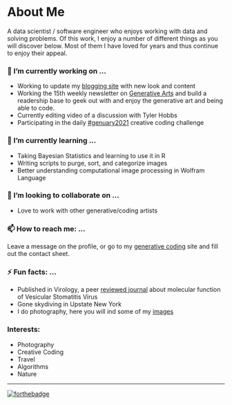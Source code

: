 
# About Me 
A data scientist / software engineer who enjoys working with data and solving problems. Of this work, I enjoy a number of different things as you will discover below. Most of them I have loved for years and thus continue to enjoy their appeal. 

 
### 🔭 I’m currently working on ...
* Working to update my [blogging site](https://www.cbayes.com) with new look and content
* Working the 15th weekly newsletter on [Generative Arts](https://generative.substack.com/p/generative-gifts-plotters-and-symmetries) and build a readership base to geek out with and enjoy the generative art and being able to code. 
* Currently editing  video of a discussion with Tyler Hobbs 
* Participating in the daily [#genuary2021](https://genuary2021.github.io/) creative coding challenge 

### 🌱 I’m currently learning ...
* Taking Bayesian Statistics and learning to use it in R  
* Writing scripts to purge, sort, and categorize images 
* Better understanding computational image processing in Wolfram Language

### 👯 I’m looking to collaborate on ...
* Love to work with other generative/coding artists 

### 📫 How to reach me: ...
Leave a message on the profile, or go to my [generative coding](https://www.generativecollective.com) site and fill out the contact sheet. 

### ⚡ Fun facts: ...
* Published in Virology, a peer [reviewed journal](https://pubmed.ncbi.nlm.nih.gov/27643886/) about molecular function of Vesicular Stomatitis Virus
* Gone skydiving in Upstate New York 
* I do photography, here you will ind some of my [images](https://unsplash.com/@cdr6934)


### Interests: 
* Photography
* Creative Coding
* Travel
* Algorithms 
* Nature


----
[![forthebadge](https://forthebadge.com/images/badges/built-by-developers.svg)](https://forthebadge.com)
